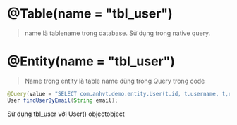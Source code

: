 # @Table(name = "tbl_user")
> name là tablename trong database. Sử dụng trong native query. 


# @Entity(name = "tbl_user")
> Name trong entity là table name dùng trong Query trong code

```java
@Query(value = "SELECT com.anhvt.demo.entity.User(t.id, t.username, t,email) FROM tbl_user t WHERE t.email = :email")
User findUserByEmail(String email);
```

Sử dụng tbl_user với User() objectobject